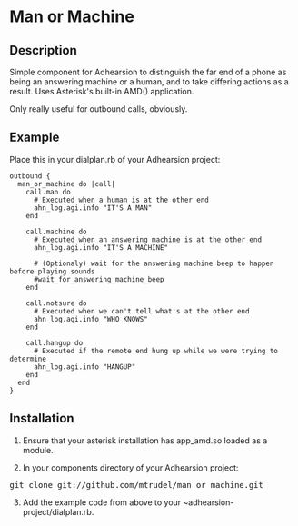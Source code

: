 # Man or Machine 

## Description

Simple component for Adhearsion to distinguish the far end of a phone as being an answering machine or a human, and to take differing actions as a result. Uses Asterisk's built-in AMD() application.

Only really useful for outbound calls, obviously.

## Example

Place this in your dialplan.rb of your Adhearsion project:

    outbound {
      man_or_machine do |call|
        call.man do
          # Executed when a human is at the other end
          ahn_log.agi.info "IT'S A MAN"
        end

        call.machine do
          # Executed when an answering machine is at the other end
          ahn_log.agi.info "IT'S A MACHINE"

          # (Optionaly) wait for the answering machine beep to happen before playing sounds
          #wait_for_answering_machine_beep
        end

        call.notsure do
          # Executed when we can't tell what's at the other end
          ahn_log.agi.info "WHO KNOWS"
        end

        call.hangup do
          # Executed if the remote end hung up while we were trying to determine 
          ahn_log.agi.info "HANGUP"
        end
      end
    }
    
## Installation

1. Ensure that your asterisk installation has app_amd.so loaded as a module.

2. In your components directory of your Adhearsion project:

<pre>git clone git://github.com/mtrudel/man_or_machine.git</pre>

3. Add the example code from above to your ~adhearsion-project/dialplan.rb.
